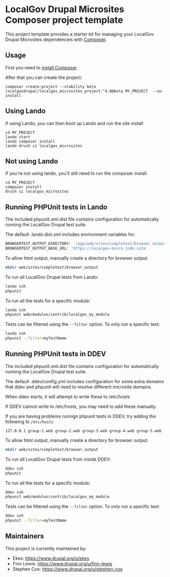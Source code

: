 # LocalGov Drupal Microsites Composer project template

This project template provides a starter kit for managing your LocalGov Drupal Microsites dependencies with [Composer](https://getcomposer.org/).

## Usage

First you need to [install Composer](https://getcomposer.org/doc/00-intro.md#installation-linux-unix-osx).

After that you can create the project:

```shell
composer create-project --stability beta localgovdrupal/localgov_microsites_project:^4.0@beta MY_PROJECT  --no-install
```

## Using Lando

If using Lando, you can then boot up Lando and run the site install

```shell
cd MY_PROJECT
lando start
lando composer install
lando drush si localgov_microsites
```

## Not using Lando

If you're not using lando, you'll still need to run the composer install.

```shell
cd MY_PROJECT
composer install
drush si localgov_microsites
```

## Running PHPUnit tests in Lando

The included phpunit.xml.dist file contains configuration for automatically
running the LocalGov Drupal test suite.

The default .lando.dist.xml includes environment variables for:

```bash
BROWSERTEST_OUTPUT_DIRECTORY: '/app/web/sites/simpletest/browser_output'
BROWSERTEST_OUTPUT_BASE_URL: 'https://localgov-micro.lndo.site'
```

To allow html output, manually create a directory for browser output.

```bash
mkdir web/sites/simpletest/browser_output
```

To run all LocalGov Drupal tests from Lando:

```bash
lando ssh
phpunit
```

To run all the tests for a specific module:

```bash
lando ssh
phpunit web/modules/contrib/localgov_my_module
```

Tests can be filtered using the `--filter` option. To only run a specific test:

```bash
lando ssh
phpunit --filter=myTestName
```


## Running PHPUnit tests in DDEV

The included phpunit.xml.dist file contains configuration for automatically
running the LocalGov Drupal test suite.

The default .ddev/config.yml includes configuration for some extra domains that
ddev and phpunit will need to resolve different microsite domains.

When ddev starts, it will attempt to write these to /etc/hosts

If DDEV cannot write to /etc/hosts, you may need to add these manually.

If you are having problems runnign phpunit tests in DDEV, try adding the
following to `/etc/hosts`

```
127.0.0.1 group-1.web group-2.web group-3.web group-4.web group-5.web
```

To allow html output, manually create a directory for browser output.

```bash
mkdir web/sites/simpletest/browser_output
```

To run all LocalGov Drupal tests from inside DDEV:

```bash
ddev ssh
phpunit
```

To run all the tests for a specific module:

```bash
ddev ssh
phpunit web/modules/contrib/localgov_my_module
```

Tests can be filtered using the `--filter` option. To only run a specific test:

```bash
ddev ssh
phpunit --filter=myTestName
```


## Maintainers

This project is currently maintained by:

 - Ekes: https://www.drupal.org/u/ekes
 - Finn Lewis: https://www.drupal.org/u/finn-lewis
 - Stephen Cox: https://www.drupal.org/u/stephen-cox
